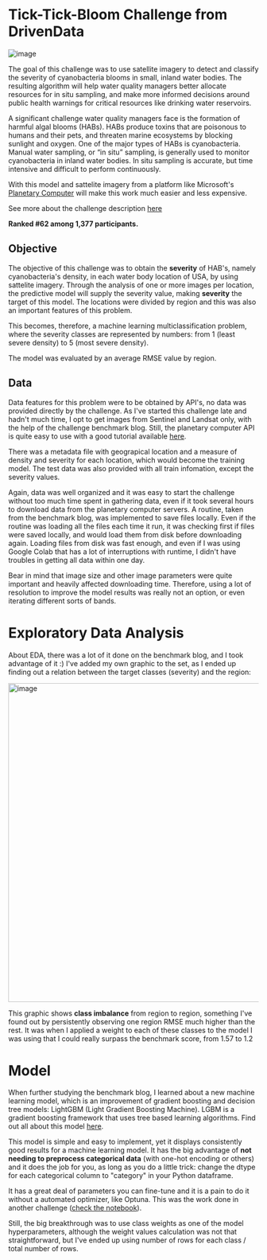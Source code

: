 # Tick-Tick-Bloom Challenge from DrivenData

![image](https://drivendata-public-assets.s3.amazonaws.com/competition_cyano_banner.jpeg)

The goal of this challenge was to use satellite imagery to detect and classify the severity of cyanobacteria blooms in small, inland water bodies. The resulting algorithm will help water quality managers better allocate resources for in situ sampling, and make more informed decisions around public health warnings for critical resources like drinking water reservoirs.

A significant challenge water quality managers face is the formation of harmful algal blooms (HABs). HABs produce toxins that are poisonous to humans and their pets, and threaten marine ecosystems by blocking sunlight and oxygen. One of the major types of HABs is cyanobacteria. Manual water sampling, or “in situ” sampling, is generally used to monitor cyanobacteria in inland water bodies. In situ sampling is accurate, but time intensive and difficult to perform continuously.

With this model and sattelite imagery from a platform like Microsoft's [Planetary Computer](https://planetarycomputer.microsoft.com/docs/overview/about) will make this work much easier and less expensive.

See more about the challenge description [here](https://www.drivendata.org/competitions/143/tick-tick-bloom/page/649/)

**Ranked #62 among 1,377 participants.**

## Objective

The objective of this challenge was to obtain the **severity** of HAB's, namely cyanobacteria's density, in each water body location of USA, by using sattelite imagery. Through the analysis of one or more images per location, the predictive model will supply the severity value, making **severity** the target of this model. The locations were divided by region and this was also an important features of this problem.

This becomes, therefore, a machine learning multiclassification problem, where the severity classes are represented by numbers: from 1 (least severe density) to 5 (most severe density). 

The model was evaluated by an average RMSE value by region. 

## Data

Data features for this problem were to be obtained by API's, no data was provided directly by the challenge. As I've started this challenge late and hadn't much time, I opt to get images from Sentinel and Landsat only, with the help of the challenge benchmark blog. Still, the planetary computer API is quite easy to use with a good tutorial available [here](https://planetarycomputer.microsoft.com/docs/quickstarts/reading-stac/).

There was a metadata file with geograpical location and a measure of density and severity for each location, which would become the training model. The test data was also provided with all train infomation, except the severity values.

Again, data was well organized and it was easy to start the challenge without too much time spent in gathering data, even if it took several hours to download data from the planetary computer servers.
A routine, taken from the benchmark blog, was implemented to save files locally. Even if the routine was loading all the files each time it run, it was checking first if files were saved locally, and would load them from disk before downloading again. Loading files from disk was fast enough, and even if I was using Google Colab that has a lot of interruptions with runtime, I didn't have troubles in getting all data within one day.

Bear in mind that image size and other image parameters were quite important and heavily affected downloading time. Therefore, using a lot of resolution to improve the model results was really not an option, or even iterating different sorts of bands.

# Exploratory Data Analysis

About EDA, there was a lot of it done on the benchmark blog, and I took advantage of it :) I've added my own graphic to the set, as I ended up finding out a relation between the target classes (severity) and the region:

<img width="641" alt="image" src="https://user-images.githubusercontent.com/114782592/223540460-6de03be9-7d4e-4b8f-ba54-2c095fa8ac82.png">

This graphic shows **class imbalance** from region to region, something I've found out by persistently observing one region RMSE much higher than the rest.
It was when I applied a weight to each of these classes to the model I was using that I could really surpass the benchmark score, from 1.57 to 1.2

# Model

When further studying the benchmark blog, I learned about a new machine learning model, which is an improvement of gradient boosting and decision tree models: LightGBM (Light Gradient Boosting Machine). LGBM is a gradient boosting framework that uses tree based learning algorithms. Find out all about this model [here](https://lightgbm.readthedocs.io/en/latest/index.html).

This model is simple and easy to implement, yet it displays consistently good results for a machine learning model. It has the big advantage of **not needing to preprocess categorical data** (with one-hot encoding or others) and it does the job for you, as long as you do a little trick: change the dtype for each categorical column to "category" in your Python dataframe.

It has a great deal of parameters you can fine-tune and it is a pain to do it without a automated optimizer, like Optuna. This was the work done in another challenge ([check the notebook](https://www.kaggle.com/code/sofiamatias/spaceship-titanic)). 

Still, the big breakthrough was to use class weights as one of the model hyperparameters, although the weight values calculation was not that straightforward, but I've ended up using number of rows for each class / total number of rows.  
